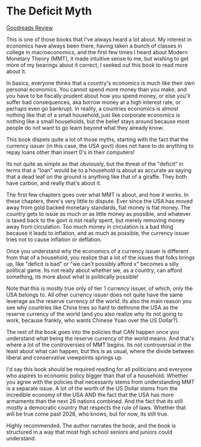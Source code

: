 # The Deficit Myth
[Goodreads Review](https://www.goodreads.com/review/show/6953283463)

This is one of those books that I've always heard a lot about. My interest in economics have always been there, having taken a bunch of classes in college in macroeconomics, and the first few times I heard about Modern Monetary Theory (MMT), it made intuitive sense to me, but wishing to get more of my bearings about it correct, I seeked out this book to read more about it.

In basics, everyone thinks that a country's economics is much like their own personal economics. You cannot spend more money than you make, and you have to be fiscally prudent about how you spend money, or else you'll suffer bad consequences, aka borrow money at a high interest rate, or perhaps even go bankrupt. In reality, a countries economics is almost nothing like that of a small household, just like corporate economics is nothing like a small households, but the belief stays around because most people do not want to go learn beyond what they already know.

This book dispels quite a lot of those myths, starting with the fact that the currency issuer (in this case, the USA govt) does not have to do anything to repay loans other than insert 0's in their computers!

Its not quite as simple as that obviously, but the threat of the "deficit" in terms that a "loan" would be to a household is about as accurate as saying that a dead leaf on the ground is anything like that of a giraffe. They both have carbon, and really that's about it.

The first few chapters goes over what MMT is about, and how it works. In these chapters, there's very little to dispute. Ever since the USA has moved away from gold backed monetary standards, fiat money is fiat money. The country gets to issue as much or as little money as possible, and whatever is taxed back to the govt is not really spent, but merely removing money away from circulation. Too much money in circulation is a bad thing because it leads to inflation, and as much as possible, the currency issuer tries not to cause inflation or deflation.

Once you understand why the economics of a currency issuer is different from that of a household, you realize that a lot of the issues that folks brings up, like "deficit is bad" or "we can't possibly afford x" becomes a silly political game. Its not really about whether we, as a country, can afford something, its more about what is politically possible!

Note that this is mostly true only of tier 1 currency issuer, of which, only the USA belongs to. All other currency issuer does not quite have the same leverage as the reserve currency of the world. Its also the main reason you see why countries like China tries so hard to dethrone the USA as the reserve currency of the world (and you also realize why its not going to work, because frankly, who wants Chinese Yuan over the US Dollar?).

The rest of the book goes into the policies that CAN happen once you understand what being the reserve currency of the world means. And that's where a lot of the controversies of MMT begins. Its not controversial in the least about what can happen, but this is as usual, where the divide between liberal and conservative viewpoints springs up.

I'd say this book should be required reading for all politicians and everyone who aspires to economic policy bigger than that of a household. Whether you agree with the policies that necessarily stems from understanding MMT is a separate issue. A lot of the worth of the US Dollar stems from the incredible economy of the USA AND the fact that the USA has more armaments than the next 26 nations combined. And the fact that its still mostly a democratic country that respects the rule of laws. Whether that will be true come past 2028, who knows, but for now, its still true.

Highly recommended. The author narrates the book, and the book is structured in a way that most high school seniors and juniors could understand.